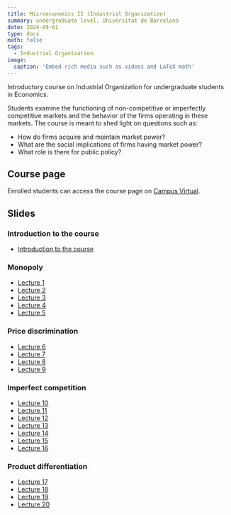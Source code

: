 ```yaml
---
title: Microeconomics II (Industrial Organization)
summary: undergraduate level, Universitat de Barcelona
date: 2024-09-01
type: docs
math: false
tags:
  - Industrial Organization
image:
  caption: 'Embed rich media such as videos and LaTeX math'
---
```


Introductory course on Industrial Organization for undergraduate students in Economics. 

Students examine the functioning of non-competitive or imperfectly competitive markets and the behavior of the firms operating in these markets. The course is meant to shed light on questions such as: 

* How do firms acquire and maintain market power? 
* What are the social implications of firms having market power? 
* What role is there for public policy?

## Course page

Enrolled students can access the course page on [Campus Virtual](https://campusvirtual.ub.edu/course/view.php?id=88409).

## Slides

### Introduction to the course
* [Introduction to the course](https://drive.google.com/file/d/1QqUga_AnRKoWE5RxNFPvJMx9UmulxfQR/view?usp=sharing)

### Monopoly
* [Lecture 1](https://drive.google.com/file/d/1JXhBiXhamzcgKLBhBj0NBDeLUPGukKtO/view?usp=sharing)
* [Lecture 2](https://drive.google.com/file/d/17XXnTEPkKTf6eG_mV-AIiVITPV5gO1C9/view?usp=sharing)
* [Lecture 3](https://drive.google.com/file/d/1a9_q9Di-8p9Whbx3rChYLX_GEkpbKgas/view?usp=sharing)
* [Lecture 4](https://drive.google.com/file/d/1PazEN8NAElTCkhXgHr4zuU3pzunc2wC7/view?usp=sharing)
* [Lecture 5](https://drive.google.com/file/d/1udnlPKz-BSoTAwR3mgSJ-fJ2dTWgkUZr/view?usp=sharing)

### Price discrimination
* [Lecture 6](https://drive.google.com/file/d/1Hn0wV27axEwDHwuWfaW-2vTevWvPsVew/view?usp=sharing)
* [Lecture 7](https://drive.google.com/file/d/1_4U0AvKDYxPfpCsPv_bf-3qUPEcVfHb-/view?usp=sharing)
* [Lecture 8](https://drive.google.com/file/d/11bG72b4kklH_35m5zCWEwWiXn7EMsYsm/view?usp=sharing)
* [Lecture 9](https://drive.google.com/file/d/1MFm4LLKP7BJLyWy3oHmZv7yJz6vw3zzn/view?usp=sharing)

### Imperfect competition
* [Lecture 10](https://drive.google.com/file/d/1r1M__RaiHJmOv0CUG6bJv9Ded6X1hZ7n/view?usp=sharing)
* [Lecture 11](https://drive.google.com/file/d/1_Jo7Y0k4ApSwEfN82vYehuzZOPXyOG3M/view?usp=sharing)
* [Lecture 12](https://drive.google.com/file/d/1lWW3XxAJr-7mdDqfppMq4JzB86d9HaLq/view?usp=sharing)
* [Lecture 13](https://drive.google.com/file/d/1OG9YbRSmg05XDOQvS2fJJgKWuG4xTWKL/view?usp=sharing)
* [Lecture 14](https://drive.google.com/file/d/1EN70jWKzXYO7xCk9jio_u4KP9inpefRY/view?usp=sharing)
* [Lecture 15](https://drive.google.com/file/d/15MOY-8OyPruNoyHIrLNHSTUowzHWrHJ3/view?usp=sharing)
* [Lecture 16](https://drive.google.com/file/d/17Df1fmpdoEYJxV4ghZBoSFJGf-GcqMqi/view?usp=sharing)

### Product differentiation
* [Lecture 17](https://drive.google.com/file/d/1uMHbhb3-RMeez3y9TYntvvR_i7p5EUeh/view?usp=sharing)
* [Lecture 18](https://drive.google.com/file/d/1_ssg5tnTW3R6Y7vxnyAF1AzqUkShSFCc/view?usp=sharing)
* [Lecture 19](https://drive.google.com/file/d/1OsMg-iaij8naRGhR2N77gXK9-RlVpjBa/view?usp=sharing)
* [Lecture 20](https://drive.google.com/file/d/1YFmeqSjmXWaLTWuYyrZhnpjTnuWDWU5d/view?usp=sharing)
